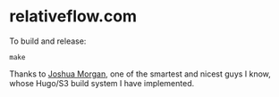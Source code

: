 # relativeflow.com

To build and release:

```
make
```

Thanks to [Joshua Morgan](https://github.com/joshuapmorgan/blog.joshuamorgan.com.au), one of the smartest and nicest guys I know, whose Hugo/S3 build system I have implemented.
